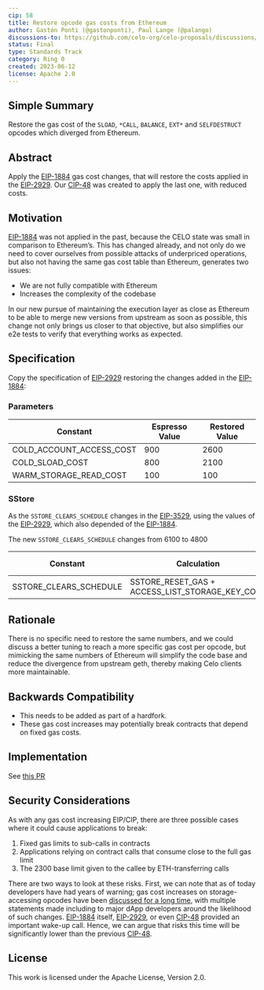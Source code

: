 ```yaml
---
cip: 58
title: Restore opcode gas costs from Ethereum
author: Gastón Ponti (@gastonponti), Paul Lange (@palango)
discussions-to: https://github.com/celo-org/celo-proposals/discussions/367
status: Final
type: Standards Track
category: Ring 0
created: 2023-06-12
license: Apache 2.0
---
```


## Simple Summary

Restore the gas cost of the `SLOAD`, `*CALL`, `BALANCE`, `EXT*` and `SELFDESTRUCT` opcodes which diverged from Ethereum.

## Abstract

Apply the [EIP-1884](https://eips.ethereum.org/EIPS/eip-1884) gas cost changes, that will restore the costs applied in the [EIP-2929](https://eips.ethereum.org/EIPS/eip-2929). Our [CIP-48](https://github.com/celo-org/celo-proposals/blob/master/CIPs/cip-0048.md) was created to apply the last one, with reduced costs.

## Motivation

[EIP-1884](https://eips.ethereum.org/EIPS/eip-1884) was not applied in the past, because the CELO state was small in comparison to Ethereum’s. This has changed already, and not only do we need to cover ourselves from possible attacks of underpriced operations, but also not having the same gas cost table than Ethereum, generates two issues:

- We are not fully compatible with Ethereum
- Increases the complexity of the codebase

In our new pursue of maintaining the execution layer as close as Ethereum to be able to merge new versions from upstream as soon as possible, this change not only brings us closer to that objective, but also simplifies our e2e tests to verify that everything works as expected.

## Specification

Copy the specification of [EIP-2929](https://eips.ethereum.org/EIPS/eip-2929) restoring the changes added in the [EIP-1884](https://eips.ethereum.org/EIPS/eip-1884):

### Parameters

Constant | Espresso Value | Restored Value
-- | -- | --
COLD_ACCOUNT_ACCESS_COST | 900 | 2600
COLD_SLOAD_COST | 800 | 2100
WARM_STORAGE_READ_COST | 100 | 100

### SStore

As the `SSTORE_CLEARS_SCHEDULE` changes in the [EIP-3529](https://eips.ethereum.org/EIPS/eip-3529), using the values of the [EIP-2929](https://eips.ethereum.org/EIPS/eip-2929), which also depended of the [EIP-1884](https://eips.ethereum.org/EIPS/eip-1884).

The new `SSTORE_CLEARS_SCHEDULE` changes from 6100 to 4800

| Constant | Calculation | Espresso Value | Restored Value |
| --- | --- | --- | --- |
| SSTORE_CLEARS_SCHEDULE | SSTORE_RESET_GAS + ACCESS_LIST_STORAGE_KEY_COST | 6100 | 4800 |

## Rationale

There is no specific need to restore the same numbers, and we could discuss a better tuning to reach a more specific gas cost per opcode, but mimicking the same numbers of Ethereum will simplify the code base and reduce the divergence from upstream geth, thereby making Celo clients more maintainable.

## Backwards Compatibility

- This needs to be added as part of a hardfork.
- These gas cost increases may potentially break contracts that depend on fixed gas costs.

## Implementation

See [this PR](https://github.com/celo-org/celo-blockchain/pull/2117)

## Security Considerations

As with any gas cost increasing EIP/CIP, there are three possible cases where it could cause applications to break:

1. Fixed gas limits to sub-calls in contracts
2. Applications relying on contract calls that consume close to the full gas limit
3. The 2300 base limit given to the callee by ETH-transferring calls

There are two ways to look at these risks. First, we can note that as of today developers have had years of warning; gas cost increases on storage-accessing opcodes have been [discussed for a long time](https://ethereum-magicians.org/t/protocol-changes-to-bound-witness-size/3885), with multiple statements made including to major dApp developers around the likelihood of such changes. [EIP-1884](https://eips.ethereum.org/EIPS/eip-1884) itself, [EIP-2929](https://eips.ethereum.org/EIPS/eip-2929), or even [CIP-48](https://github.com/celo-org/celo-proposals/blob/master/CIPs/cip-0048.md) provided an important wake-up call. Hence, we can argue that risks this time will be significantly lower than the previous [CIP-48](https://github.com/celo-org/celo-proposals/blob/master/CIPs/cip-0048.md).

## License

This work is licensed under the Apache License, Version 2.0.
